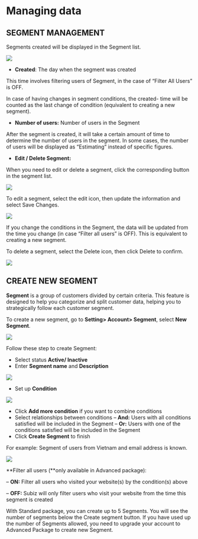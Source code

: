 # Managing data

## SEGMENT MANAGEMENT

Segments created will be displayed in the Segment list.

![](https://docv4.subiz.com/wp-content/uploads/2018/03/segment-list-eng.png)

* **Created**: The day when the segment was created

This time involves filtering users of Segment, in the case of “Filter All Users” is OFF.

In case of having changes in segment conditions, the created- time will be counted as the last change of condition \(equivalent to creating a new segment\).

* **Number of users:** Number of users in the Segment

After the segment is created, it will take a certain amount of time to determine the number of users in the segment.  In some cases, the number of users will be displayed as “Estimating” instead of specific figures.

* **Edit / Delete Segment:**

When you need to edit or delete a segment, click the corresponding button in the segment list.

![](https://docv4.subiz.com/wp-content/uploads/2018/04/edit-and-delete.png)

To edit a segment, select the edit icon, then update the information and select Save Changes.

![](https://docv4.subiz.com/wp-content/uploads/2018/04/Edit-segment.png)

If you change the conditions in the Segment, the data will be updated from the time you change \(in case “Filter all users” is OFF\). This is equivalent to creating a new segment.

To delete a segment, select the Delete icon, then click Delete to confirm.

![](https://docv4.subiz.com/wp-content/uploads/2018/04/Delete-Segment.png)

## CREATE NEW SEGMENT

**Segment** is a group of customers divided by certain criteria. This feature is designed to help you categorize and split customer data, helping you to strategically follow each customer segment.

To create a new segment, go to **Setting&gt; Account&gt; Segment**, select **New Segment**.

![](https://docv4.subiz.com/wp-content/uploads/2018/03/New-segment.png)

Follow these step to create Segment:

* Select status **Active/ Inactive**
* Enter **Segment name** and **Description**

![](https://docv4.subiz.com/wp-content/uploads/2018/03/create-segment.png)

* Set up **Condition**

![](https://docv4.subiz.com/wp-content/uploads/2018/03/Condition.png)

* Click **Add more condition** if you want to combine conditions
* Select relationships between conditions – **And:** Users with all conditions satisfied will be included in the Segment – **Or:** Users with one of the conditions satisfied will be included in the Segment
* Click **Create Segment** to finish

For example: Segment of users from Vietnam and email address is known.

![](https://docv4.subiz.com/wp-content/uploads/2018/03/Segment-Setup-example2.png)

**Filter all users \(**only available in Advanced package\):

– **ON:** Filter all users who visited your website\(s\) by the condition\(s\) above

– **OFF:** Subiz will only filter users who visit your website from the time this segment is created

With Standard package, you can create up to 5 Segments. You will see the number of segments below the Create segment button. If you have used up the number of Segments allowed, you need to upgrade your account to Advanced Package to create new Segment.

